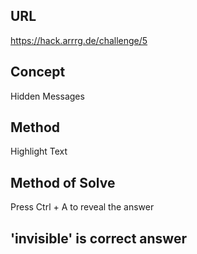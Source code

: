 ## URL 
https://hack.arrrg.de/challenge/5
## Concept
Hidden Messages
## Method 
Highlight Text
## Method of Solve
Press Ctrl + A to reveal the answer

## 'invisible' is correct answer
